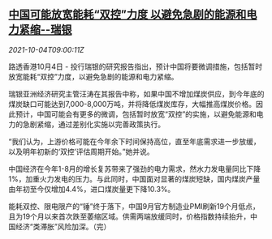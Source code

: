 <!--1633339862000-->
[中国可能放宽能耗“双控”力度 以避免急剧的能源和电力紧缩--瑞银](https://cn.reuters.com/article/ubs-china-energy-power-supply-1004-idCNKBS2GU0QZ)
------

<div><i>2021-10-04T09:00:11Z</i></div><p>路透香港10月4日 - 投行瑞银的研究报告指出，预计中国将要微调措施，包括暂时放宽能耗“双控”力度，以避免急剧的能源和电力紧缩。</p><p>瑞银亚洲经济研究主管汪涛在其报告中称，如果中国不增加煤炭供应，到今年底的煤炭缺口可能达到7,000-8,000万吨，并将降低煤炭库存，大幅推高煤炭价格。因此预计，中国可能会有更多的微调，包括暂时放宽“双控”的实施，以避免能源和电力的急剧紧缩，通过差别化实施以完善政策执行。</p><p>“我们认为，上游价格可能在今年余下时间保持高位，直至年底需求进一步放缓，以及明年初新的‘双控’评估周期开始。”她并说。</p><p>中国经济在今年1-8月的增长复苏带来了强劲的电力需求，然水力发电量同比下降1%，加重火力发电的压力。与此同时，中国面对显著的煤炭短缺，国内煤炭产量由年初至今仅增加4.4%，进口煤炭量更下降10.3%。</p><p>能耗双控、限电限产的“锤”终于落下，中国9月官方制造业PMI刷新19个月低点，且为19个月以来首次跌至萎缩区域。供需两端放缓同时，价格指数持续抬升，中国经济“类滞胀”风险加深。（完）</p>
